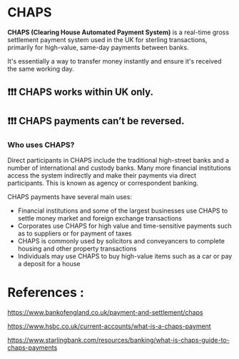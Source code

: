 # CHAPS

**CHAPS (Clearing House Automated Payment System)** is a real-time gross settlement payment system used in the UK for sterling transactions, primarily for high-value, same-day payments between banks.

It's essentially a way to transfer money instantly and ensure it's received the same working day. 

## ❗❗❗ CHAPS works within UK only.

## ❗❗❗ CHAPS payments can’t be reversed.



### Who uses CHAPS?
Direct participants in CHAPS include the traditional high-street banks and a number of international and custody banks. Many more financial institutions access the system indirectly and make their payments via direct participants. This is known as agency or correspondent banking.

CHAPS payments have several main uses:

* Financial institutions and some of the largest businesses use CHAPS to settle money market and foreign exchange transactions
* Corporates use CHAPS for high value and time-sensitive payments such as to suppliers or for payment of taxes
* CHAPS is commonly used by solicitors and conveyancers to complete housing and other property transactions
* Individuals may use CHAPS to buy high-value items such as a car or pay a deposit for a house

# References :

https://www.bankofengland.co.uk/payment-and-settlement/chaps

https://www.hsbc.co.uk/current-accounts/what-is-a-chaps-payment

https://www.starlingbank.com/resources/banking/what-is-chaps-guide-to-chaps-payments

